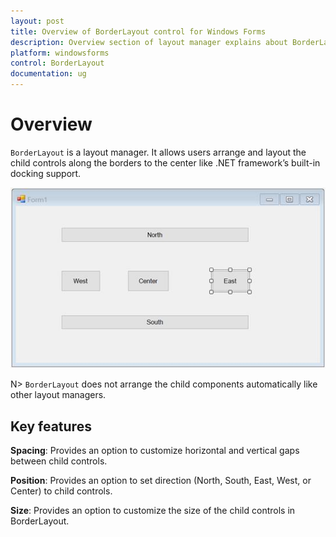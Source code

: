 ```yaml
---
layout: post
title: Overview of BorderLayout control for Windows Forms
description: Overview section of layout manager explains about BorderLayout controls available in Windows Forms
platform: windowsforms
control: BorderLayout
documentation: ug
---
```


# Overview

`BorderLayout` is a layout manager. It allows users arrange and layout the child controls along the borders to the center like .NET framework’s built-in docking support.

![Layout manager to dock controls at different sides](overview_images/overview_img1.jpeg)

N> `BorderLayout` does not arrange the child components automatically like other layout managers.

## Key features

**Spacing**: Provides an option to customize horizontal and vertical gaps between child controls.

**Position**: Provides an option to set direction (North, South, East, West, or Center) to child controls.

**Size**: Provides an option to customize the size of the child controls in BorderLayout.
